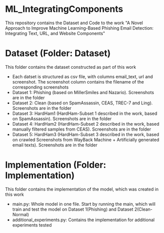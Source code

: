 # ML_IntegratingComponents
This repository contains the Dataset and Code to the work "A Novel Approach to Improve Machine Learning-Based Phishing Email Detection:  Integrating Text, URL, and Website  Components"

# Dataset (Folder: Dataset)
This folder contains the dataset constructed as part of this work
- Each datset is structured as csv file, with columns email_text, url and screenshot. The screenshot column contains the filename of the corresponding screenshots
- Dataset 1: Phishing (based on MillerSmiles and Nazario). Screenshots are in the folder
- Dataset 2: Clean (based on SpamAssassin, CEAS, TREC-7 and Ling). Screenshots are in the folder
- Dataset 3: HardHam1 (HardHam-Subset 1 described in the work, based on SpamAssassin).  Screenshots are in the folder 
- Dataset 4: HardHam2 (HardHam-Subset 2 described in the work, based manually filtered samples from CEAS). Screenshots are in the folder 
- Dataset 5: HardHam3 (HardHam-Subset 3 described in the work, based on crawled Screenshots from WayBack Machine + Artificially generated email texts). Screenshots are in the folder

# Implementation (Folder: Implementation)
This folder contains the implementation of the model, which was created in this work
- main.py: Whole model in one file. Start by running the main, which will train and test the model on Dataset 1(Phishing) and Dataset 2(Clean-Normal)
- additional_experiments.py: Contains the implementation for additional experiments tested
